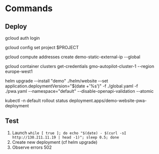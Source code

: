 # Commands

## Deploy

gcloud auth login

gcloud config set project $PROJECT

gcloud compute addresses create demo-static-external-ip --global

gcloud container clusters get-credentials gmo-autopilot-cluster-1 --region europe-west1

helm upgrade --install "demo" ./helm/website --set application.deploymentVersion="$(date +'%s')" -f ./global.yaml -f ./pwa.yaml --namespace="default" --disable-openapi-validation --atomic

kubectl -n default rollout status deployment.apps/demo-website-pwa-deployment

## Test

1. Launch ```while [ true ]; do echo "$(date) - $(curl -sI http://130.211.11.19 | head -1)"; sleep 0.5; done```
2. Create new deployment (cf helm upgrade)
3. Observe errors 502